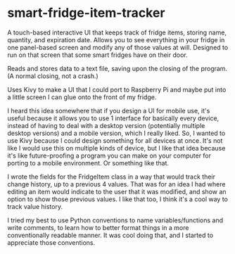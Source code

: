# smart-fridge-item-tracker
 A touch-based interactive UI that keeps track of fridge items, storing name, quantity, and expiration date. Allows you to see everything in your fridge in one panel-based screen and modify any of those values at will. Designed to run on that screen that some smart fridges have on their door.
 
 Reads and stores data to a text file, saving upon the closing of the program. (A normal closing, not a crash.)
 
Uses Kivy to make a UI that I could port to Raspberry Pi and maybe put into a little screen I can glue onto the front of my fridge.

I heard this idea somewhere that if you design a UI for mobile use, it's useful because it allows you to use 1 interface for basically every device, instead of having to deal with a desktop version (potentially multiple desktop versions) and a mobile version, which I really liked. So, I wanted to use Kivy because I could design something for all devices at once. It's not like I would use this on multiple kinds of device, but I like that idea because it's like future-proofing a program you can make on your computer for porting to a mobile environment. Or something like that.

I wrote the fields for the FridgeItem class in a way that would track their change history, up to a previous 4 values. That was for an idea I had where editing an item would indicate to the user that it was modified, and show an option to show those previous values. I like that too, I think it's a cool way to track value history.

I tried my best to use Python conventions to name variables/functions and write comments, to learn how to better format things in a more conventionally readable manner. It was cool doing that, and I started to appreciate those conventions.
